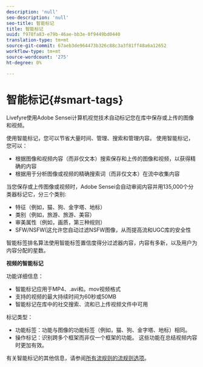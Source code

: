 ```yaml
---
description: 'null'
seo-description: 'null'
seo-title: 智能标记
title: 智能标记
uuid: f978fa83-e79b-46ae-bb3e-0f9449bd0440
translation-type: tm+mt
source-git-commit: 67aeb3de964473b326c88c3a3f81ff48a6a12652
workflow-type: tm+mt
source-wordcount: '275'
ht-degree: 0%

---
```



# 智能标记{#smart-tags}

Livefyre使用Adobe Sensei计算机视觉技术自动标记您在库中保存或上传的图像和视频。

使用智能标记，您可以节省大量时间、管理、搜索和管理内容。 使用智能标记，您可以：

* 根据图像和视频内容（而非仅文本）搜索保存和上传的图像和视频，以获得精确的内容
* 根据用于分析图像或视频的精确搜索词（而非仅文本）在流中收集内容

当您保存或上传图像或视频时，Adobe Sensei会自动审阅内容并用135,000个分类器标记它，分三个类别:

* 特征（例如，猫、狗、金字塔、地标）
* 类别（例如，旅游、旅游、美容）
* 审美属性（例如，画质，第三种规则）
* SFW/NSFW(这允许您自动过滤NSFW图像，从而提高流和UGC库的安全性

智能标签排名算法使用智能标签置信度得分过滤器内容，内容有多新，以及用户为内容分配的星数。

**视频的智能标记**

功能详细信息：

* 智能标记应用于MP4、.avi和。mov视频格式
* 支持的视频的最大持续时间为60秒或50MB
* 智能标记在库中的社交搜索、流和已上传视频文件中可用

标记类型：

* 功能标签：功能与图像的功能标签（例如，猫、狗、金字塔、地标）相同。
* 操作标记：识别跨多个框架而非仅一个框架的功能。 这些功能在总结视频内容时更加有效。

有关智能标记的其他信息，请参阅[所有流规则的流规则选项](../../c-streams/c-stream-rule-options-for-all-stream-rules.md#c_stream_rule_options_for_all_stream_rules)。
